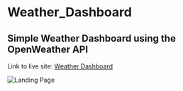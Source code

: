 # Weather_Dashboard

## Simple Weather Dashboard using the OpenWeather API

<!-- badges
![GitHub top language]
![GitHub language count]
![W3C validation]
 -->

Link to live site: [Weather Dashboard](https://clarissareeve.github.io/Weather_Dashboard/)

![Landing Page]()